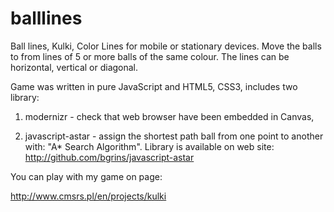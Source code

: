 balllines
=========

Ball lines, Kulki, Color Lines for mobile or stationary devices. 
Move the balls to from lines of 5 or more balls of the same colour. 
The lines can be horizontal, vertical or diagonal.

Game was written in pure JavaScript and HTML5, CSS3, includes two library:

1. modernizr - check that web browser have been embedded in Canvas,

2. javascript-astar - assign the shortest path ball from one point to another with: "A* Search Algorithm". Library is available on web site: http://github.com/bgrins/javascript-astar

You can play with my game on page:

http://www.cmsrs.pl/en/projects/kulki

